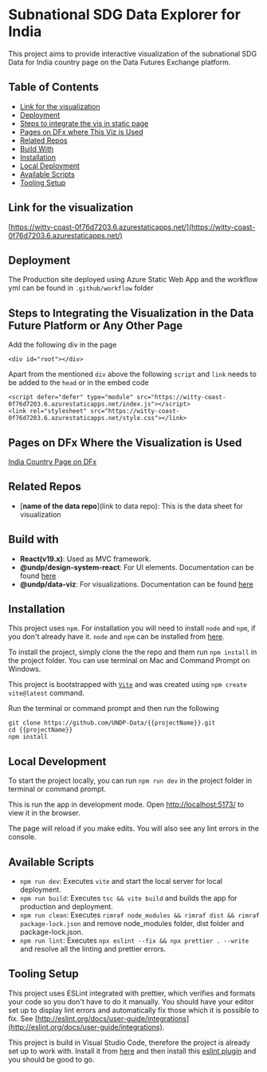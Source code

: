 # Subnational SDG Data Explorer for India

This project aims to provide interactive visualization of the subnational SDG Data for India country page on the Data Futures Exchange platform.

## Table of Contents

- [Link for the visualization](#section-01)
- [Deployment](#deployment)
- [Steps to integrate the vis in static page](#section-02)
- [Pages on DFx where This Viz is Used](#section-03)
- [Related Repos](#section-04)
- [Build With](#section-06)
- [Installation](#section-07)
- [Local Deployment](#section-08)
- [Available Scripts](#section-09)
- [Tooling Setup](#section-10)

## Link for the visualization<a name="section-01"></a>

[https://witty-coast-0f76d7203.6.azurestaticapps.net/](https://witty-coast-0f76d7203.6.azurestaticapps.net/)

## Deployment<a name="deployment"></a>

The Production site deployed using Azure Static Web App and the workflow yml can be found in `.github/workflow` folder

## Steps to Integrating the Visualization in the Data Future Platform or Any Other Page<a name="section-02"></a>

Add the following div in the page

```
<div id="root"></div>
```

Apart from the mentioned `div` above the following `script` and `link` needs to be added to the `head` or in the embed code

```
<script defer="defer" type="module" src="https://witty-coast-0f76d7203.6.azurestaticapps.net/index.js"></script>
<link rel="stylesheet" src="https://witty-coast-0f76d7203.6.azurestaticapps.net/style.css"></link>
```

## Pages on DFx Where the Visualization is Used<a name="section-03"></a>

[India Country Page on DFx](https://data.undp.org/countries-and-territories/IND)

## Related Repos<a name="section-04"></a>

- [__name of the data repo__](link to data repo): This is the data sheet for visualization

## Build with<a name="section-06"></a>

- **React(v19.x)**: Used as MVC framework.
- **@undp/design-system-react**: For UI elements. Documentation can be found [here](https://react.design.undp.org/)
- **@undp/data-viz**: For visualizations. Documentation can be found [here](https://dataviz.design.undp.org/)

## Installation<a name="section-07"></a>

This project uses `npm`. For installation you will need to install `node` and `npm`, if you don't already have it. `node` and `npm` can be installed from [here](https://nodejs.org/en/download/).

To install the project, simply clone the the repo and them run `npm install` in the project folder. You can use terminal on Mac and Command Prompt on Windows.

This project is bootstrapped with [`Vite`](https://vitejs.dev/) and was created using `npm create vite@latest` command.

Run the terminal or command prompt and then run the following

```
git clone https://github.com/UNDP-Data/{{projectName}}.git
cd {{projectName}}
npm install
```

## Local Development<a name="section-08"></a>

To start the project locally, you can run `npm run dev` in the project folder in terminal or command prompt.

This is run the app in development mode. Open [http://localhost:5173/](http://localhost:5173/) to view it in the browser.

The page will reload if you make edits. You will also see any lint errors in the console.

## Available Scripts<a name="section-09"></a>

- `npm run dev`: Executes `vite` and start the local server for local deployment.
- `npm run build`: Executes `tsc && vite build` and builds the app for production and deployment.
- `npm run clean`: Executes `rimraf node_modules && rimraf dist && rimraf package-lock.json` and remove node_modules folder, dist folder and package-lock.json.
- `npm run lint`: Executes `npx eslint --fix && npx prettier . --write` and resolve all the linting and prettier errors.

## Tooling Setup<a name="section-10"></a>

This project uses ESLint integrated with prettier, which verifies and formats your code so you don't have to do it manually. You should have your editor set up to display lint errors and automatically fix those which it is possible to fix. See [http://eslint.org/docs/user-guide/integrations](http://eslint.org/docs/user-guide/integrations).

This project is build in Visual Studio Code, therefore the project is already set up to work with. Install it from [here](https://code.visualstudio.com/) and then install this [eslint plugin](https://marketplace.visualstudio.com/items?itemName=dbaeumer.vscode-eslint) and you should be good to go.

